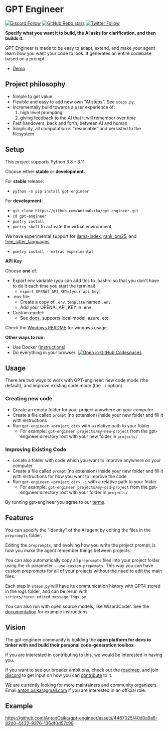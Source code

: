 # GPT Engineer

[![Discord Follow](https://dcbadge.vercel.app/api/server/8tcDQ89Ej2?style=flat)](https://discord.gg/8tcDQ89Ej2)
[![GitHub Repo stars](https://img.shields.io/github/stars/AntonOsika/gpt-engineer?style=social)](https://github.com/AntonOsika/gpt-engineer)
[![Twitter Follow](https://img.shields.io/twitter/follow/antonosika?style=social)](https://twitter.com/AntonOsika)

**Specify what you want it to build, the AI asks for clarification, and then builds it.**

GPT Engineer is made to be easy to adapt, extend, and make your agent learn how you want your code to look. It generates an entire codebase based on a prompt.

- [Demo](https://twitter.com/antonosika/status/1667641038104674306)

## Project philosophy

- Simple to get value
- Flexible and easy to add new own "AI steps". See `steps.py`.
- Incrementally build towards a user experience of:
  1. high level prompting
  2. giving feedback to the AI that it will remember over time
- Fast handovers, back and forth, between AI and human
- Simplicity, all computation is "resumable" and persisted to the filesystem

## Setup

This project supports Python 3.8 - 3.11.

Choose either **stable** or **development**.

For **stable** release:

- `python -m pip install gpt-engineer`

For **development**:
- `git clone https://github.com/AntonOsika/gpt-engineer.git`
- `cd gpt-engineer`
- `poetry install`
- `poetry shell` to activate the virtual environment

We have experimental support for [llama-index](https://github.com/run-llama/llama_index), [rank_bm25](https://github.com/dorianbrown/rank_bm25), and [tree_sitter_languages](https://github.com/grantjenks/py-tree-sitter-languages).
- `poetry install --extras experimental`

**API Key**

Choose **one** of:
- Export env variable (you can add this to .bashrc so that you don't have to do it each time you start the terminal)
    - `export OPENAI_API_KEY=[your api key]`
- .env file:
    - Create a copy of `.env.template` named `.env`
    - Add your OPENAI_API_KEY in .env
- Custom model:
    - See [docs](https://gpt-engineer.readthedocs.io/en/latest/open_models.html), supports local model, azure, etc.

Check the [Windows README](./WINDOWS_README.md) for windows usage.

**Other ways to run:**
- Use Docker ([instructions](docker/README.md))
- Do everything in your browser:
[![Open in GitHub Codespaces](https://github.com/codespaces/badge.svg)](https://github.com/AntonOsika/gpt-engineer/codespaces)

## Usage

There are two ways to work with GPT-engineer: new code mode (the default), and improve existing code mode (the `-i` option).

### Creating new code
- Create an empty folder for your project anywhere on your computer
- Create a file called `prompt` (no extension) inside your new folder and fill it with instructions
- Run `gpt-engineer <project_dir>` with a relative path to your folder
  - For example: `gpt-engineer projects/my-new-project` from the gpt-engineer directory root with your new folder in `projects/`

### Improving Existing Code
- Locate a folder with code which you want to improve anywhere on your computer
- Create a file called `prompt` (no extension) inside your new folder and fill it with instructions for how you want to improve the code
- Run `gpt-engineer <project_dir> -i` with a relative path to your folder
  - For example: `gpt-engineer projects/my-old-project` from the gpt-engineer directory root with your folder in `projects/`

By running gpt-engineer you agree to our [terms](https://github.com/AntonOsika/gpt-engineer/blob/main/TERMS_OF_USE.md).


## Features

You can specify the "identity" of the AI agent by editing the files in the `preprompts` folder.

Editing the `preprompts`, and evolving how you write the project prompt, is how you make the agent remember things between projects.

You can also automatically copy all `preprompts` files into your project folder using the cli parameter `--use-custom-prepompts`. This way you can have custom preprompts for all of your projects without the need to edit the main files.

Each step in `steps.py` will have its communication history with GPT4 stored in the logs folder, and can be rerun with `scripts/rerun_edited_message_logs.py`.

You can also run with open source models, like WizardCoder. See the [documentation](https://gpt-engineer.readthedocs.io/en/latest/open_models.html) for example instructions.

## Vision

The gpt-engineer community is building the **open platform for devs to tinker with and build their personal code-generation toolbox**.

If you are interested in contributing to this, we would be interested in having you.

If you want to see our broader ambitions, check out the [roadmap](https://github.com/AntonOsika/gpt-engineer/blob/main/ROADMAP.md), and join
[discord](https://discord.gg/8tcDQ89Ej2)
to get input on how you can [contribute](.github/CONTRIBUTING.md) to it.

We are currently looking for more maintainers and community organizers. Email anton.osika@gmail.com if you are interested in an official role.


## Example



https://github.com/AntonOsika/gpt-engineer/assets/4467025/40d0a9a8-82d0-4432-9376-136df0d57c99
